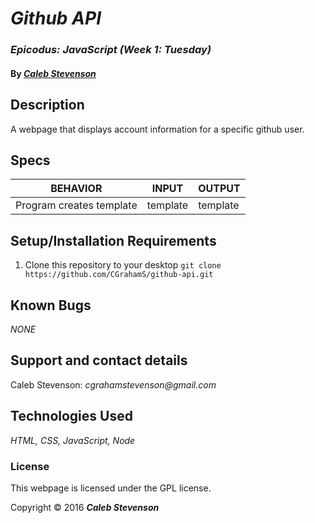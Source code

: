 # _Github API_

### _Epicodus: JavaScript (Week 1: Tuesday)_

#### By _[**Caleb Stevenson**](https://github.com/CGrahamS)_

## Description

A webpage that displays account information for a specific github user.

## Specs

| BEHAVIOR                 | INPUT    | OUTPUT   |
|--------------------------|----------|----------|
| Program creates template | template | template |

## Setup/Installation Requirements

1. Clone this repository to your desktop `git clone https://github.com/CGrahamS/github-api.git`

## Known Bugs

_NONE_

## Support and contact details

Caleb Stevenson: _cgrahamstevenson@gmail.com_

## Technologies Used

_HTML,
CSS,
JavaScript,
Node_

### License

This webpage is licensed under the GPL license.

Copyright &copy; 2016 **_Caleb Stevenson_**
